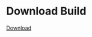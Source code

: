 
# Download Build
[Download](https://github.com/Carmelosmexy1/Vane.cc-Updated/releases/tag/Download)





































































































